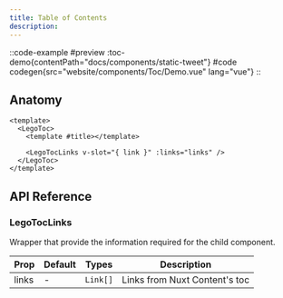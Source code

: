 ```yaml
---
title: Table of Contents
description:
---
```


::code-example
#preview
:toc-demo{contentPath="docs/components/static-tweet"}
#code
codegen{src="website/components/Toc/Demo.vue" lang="vue"}
::

## Anatomy

```vue
<template>
  <LegoToc>
    <template #title></template>

    <LegoTocLinks v-slot="{ link }" :links="links" />
  </LegoToc>
</template>
```

## API Reference

### LegoTocLinks

Wrapper that provide the information required for the child component.

| Prop  | Default | Types    | Description                   |
| ----- | ------- | -------- | ----------------------------- |
| links | -       | `Link[]` | Links from Nuxt Content's toc |
